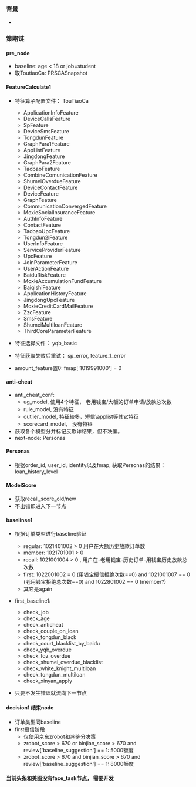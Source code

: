 ### 背景
- 

### 策略链
#### pre_node
- baseline: age < 18 or job=student
- 取ToutiaoCa: PRSCASnapshot

#### FeatureCalculate1
- 特征算子配置文件： TouTiaoCa  
    - ApplicationInfoFeature
    - DeviceCallsFeature
    - SpFeature
    - DeviceSmsFeature
    - TongdunFeature
    - GraphPara1Feature
    - AppListFeature
    - JingdongFeature
    - GraphPara2Feature
    - TaobaoFeature
    - CombineComunicationFeature
    - ShumeiOverdueFeature
    - DeviceContactFeature
    - DeviceFeature
    - GraphFeature
    - CommunicationConvergedFeature
    - MoxieSocialInsuranceFeature
    - AuthInfoFeature
    - ContactFeature
    - TaobaoUpcFeature
    - Tongdun2lFeature
    - UserInfoFeature
    - ServiceProviderFeature
    - UpcFeature
    - JoinParameterFeature
    - UserActionFeature
    - BaiduRiskFeature
    - MoxieAccumulationFundFeature
    - BaiqishiFeature
    - ApplicationHistoryFeature
    - JingdongUpcFeature
    - MoxieCreditCardMailFeature
    - ZzcFeature
    - SmsFeature
    - ShumeiMultiloanFeature
    - ThirdCoreParameterFeature
    
    
- 特征选择文件： yqb_basic
- 特征获取失败后重试： sp\_error,  feature\_1_error
- amount_feature置0: fmap['1019991000'] = 0

#### anti-cheat
- anti_cheat_conf:
   - ug_model, 使用4个特征， 老用钱宝/大额的订单申请/放款总次数
   - rule_model, 没有特征
   - outlier_model, 特征较多，短信\applist等其它特征
   - scorecard_model， 没有特征
- 获取各个模型分并标记反欺诈结果，但不决策。
- next-node: Personas

#### Personas
- 根据order_id, user_id, identity以及fmap, 获取Personas的结果： loan_history_level

#### ModelScore
- 获取recall_score_old/new
- 不出错即进入下一节点

#### baselinse1
- 根据订单类型进行baseline验证
    - regular: 1021401002 > 0 用户在大额历史放款订单数
    - member: 1021701001 > 0
    - recall: 1021001004 > 0 , 用户在-老用钱宝-历史订单-用钱宝历史放款总次数
    - first: 1022001002 = 0 (用钱宝授信拒绝次数==0) and 1021001007 == 0 (老用钱宝拒绝总次数==0) and 1022801002 == 0 (member?)
    - 其它是again
- first_baseline1:
    - check_job
    - check_age
    - check_anticheat
    - check_couple_on_loan
    - check_tongdun_black
    - check_court_blacklist_by_baidu
    - check_yqb_overdue
    - check_fqz_overdue
    - check_shumei_overdue_blacklist
    - check_white_knight_multiloan
    - check_tongdun_multiloan
    - check_xinyan_apply
    
- 只要不发生错误就流向下一节点

#### decision1 结束node
- 订单类型同baseline
- first授信阶段
    - 仅使用京东zrobot和冰鉴分决策
    - zrobot_score > 670 or binjian_score > 670 and review['baseline_suggestion'] == 1: 5000额度
    - zrobot_score > 670 and binjian_score > 670 and review['baseline_suggestion'] == 1: 8000额度
    
#### 当前头条和美图没有face_task节点， 需要开发
    
 
